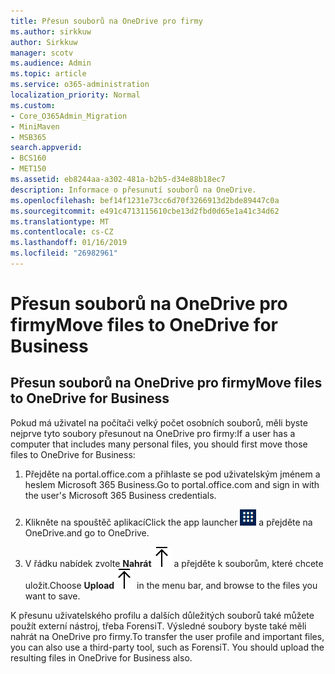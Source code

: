 ```yaml
---
title: Přesun souborů na OneDrive pro firmy
ms.author: sirkkuw
author: Sirkkuw
manager: scotv
ms.audience: Admin
ms.topic: article
ms.service: o365-administration
localization_priority: Normal
ms.custom:
- Core_O365Admin_Migration
- MiniMaven
- MSB365
search.appverid:
- BCS160
- MET150
ms.assetid: eb8244aa-a302-481a-b2b5-d34e88b18ec7
description: Informace o přesunutí souborů na OneDrive.
ms.openlocfilehash: bef14f1231e73cc6d70f3266913d2bde89447c0a
ms.sourcegitcommit: e491c4713115610cbe13d2fbd0d65e1a41c34d62
ms.translationtype: MT
ms.contentlocale: cs-CZ
ms.lasthandoff: 01/16/2019
ms.locfileid: "26982961"
---
```

# <a name="move-files-to-onedrive-for-business"></a><span data-ttu-id="e6a19-103">Přesun souborů na OneDrive pro firmy</span><span class="sxs-lookup"><span data-stu-id="e6a19-103">Move files to OneDrive for Business</span></span>

## <a name="move-files-to-onedrive-for-business"></a><span data-ttu-id="e6a19-104">Přesun souborů na OneDrive pro firmy</span><span class="sxs-lookup"><span data-stu-id="e6a19-104">Move files to OneDrive for Business</span></span>

<span data-ttu-id="e6a19-105">Pokud má uživatel na počítači velký počet osobních souborů, měli byste nejprve tyto soubory přesunout na OneDrive pro firmy:</span><span class="sxs-lookup"><span data-stu-id="e6a19-105">If a user has a computer that includes many personal files, you should first move those files to OneDrive for Business:</span></span>
  
1. <span data-ttu-id="e6a19-106">Přejděte na portal.office.com a přihlaste se pod uživatelským jménem a heslem Microsoft 365 Business.</span><span class="sxs-lookup"><span data-stu-id="e6a19-106">Go to portal.office.com and sign in with the user's Microsoft 365 Business credentials.</span></span>
    
2. <span data-ttu-id="e6a19-107">Klikněte na spouštěč aplikací</span><span class="sxs-lookup"><span data-stu-id="e6a19-107">Click the app launcher</span></span> ![The app launcher icon in Office 365](media/7502f4ec-3c9a-435d-a7b4-b9cda85189a7.png) <span data-ttu-id="e6a19-109">a přejděte na OneDrive.</span><span class="sxs-lookup"><span data-stu-id="e6a19-109">and go to OneDrive.</span></span> 
    
3. <span data-ttu-id="e6a19-110">V řádku nabídek zvolte **Nahrát**![Upload](media/d9b963b8-10af-42e2-953d-360301b83d3c.png) a přejděte k souborům, které chcete uložit.</span><span class="sxs-lookup"><span data-stu-id="e6a19-110">Choose **Upload**![Upload](media/d9b963b8-10af-42e2-953d-360301b83d3c.png) in the menu bar, and browse to the files you want to save.</span></span> 
    
<span data-ttu-id="e6a19-p101">K přesunu uživatelského profilu a dalších důležitých souborů také můžete použít externí nástroj, třeba ForensiT. Výsledné soubory byste také měli nahrát na OneDrive pro firmy.</span><span class="sxs-lookup"><span data-stu-id="e6a19-p101">To transfer the user profile and important files, you can also use a third-party tool, such as ForensiT. You should upload the resulting files in OneDrive for Business also.</span></span>
  
